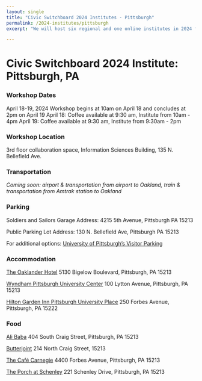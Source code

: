 ```yaml
---
layout: single
title: "Civic Switchboard 2024 Institutes - Pittsburgh"
permalink: /2024-institutes/pittsburgh
excerpt: "We will host six regional and one online institutes in 2024 for library workers interested in serving as intermediaries between community members and civic data and developing civic data roles for their libraries."

---
```

# Civic Switchboard 2024 Institute: Pittsburgh, PA

### Workshop Dates
April 18-19, 2024
Workshop begins at 10am on April 18 and concludes at 2pm on April 19
April 18: Coffee available at 9:30 am, Institute from 10am - 4pm
April 19: Coffee available at 9:30 am, Institute from 9:30am - 2pm

### Workshop Location
3rd floor collaboration space, Information Sciences Building, 135 N. Bellefield Ave. 

### Transportation
*Coming soon: airport & transportation from airport to Oakland, train & transportation from Amtrak station to Oakland*

### Parking
Soldiers and Sailors Garage
Address: 4215 5th Avenue, Pittsburgh PA 15213

Public Parking Lot
Address: 130 N. Bellefield Ave, Pittsburgh PA 15213

For additional options: [University of Pittsburgh’s Visitor Parking](https://www.pts.pitt.edu/mobility/parking/visitor-and-daily-parking)

### Accommodation
[The Oaklander Hotel](https://theoaklanderhotel.com/_)
5130 Bigelow Boulevard, Pittsburgh, PA 15213

[Wyndham Pittsburgh University Center](https://www.wyndhampittsburghuniversitycenter.com/)
100 Lytton Avenue, Pittsburgh, PA 15213

[Hilton Garden Inn Pittsburgh University Place](https://www.hilton.com/en/hotels/pitucgi-hilton-garden-inn-pittsburgh-university-place/)
250 Forbes Avenue, Pittsburgh, PA 15222

### Food
[Ali Baba](https://www.alibabapgh.com/)
404 South Craig Street, Pittsburgh, PA 15213

[Butterjoint](https://butterjoint.com/)
214 North Craig Street, 15213

[The Café Carnegie](https://thecafecarnegie.com/)
4400 Forbes Avenue, Pittsburgh, PA 15213

[The Porch at Schenley](https://www.dineattheporch.com/schenley)
221 Schenley Drive, Pittsburgh, PA 15213

